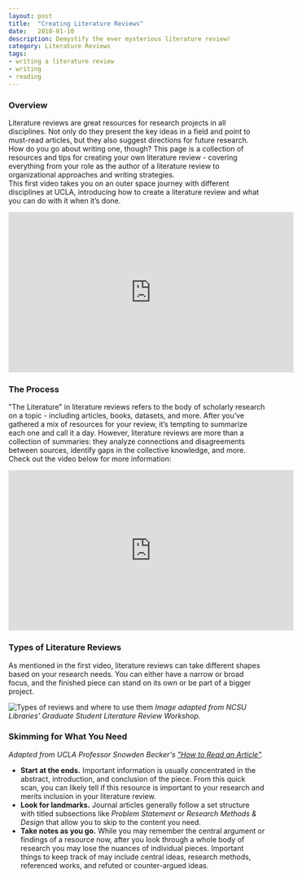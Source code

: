 ```yaml
---
layout: post
title:  "Creating Literature Reviews"
date:   2010-01-10
description: Demystify the ever mysterious literature review! 
category: Literature Reviews
tags:
- writing a literature review
- writing
- reading
---
```

### Overview
<p class="flow-text">Literature reviews are great resources for research projects in all disciplines. Not only do they present the key ideas in a field and point to must-read articles, but they also suggest directions for future research. How do you go about writing one, though? This page is a collection of resources and tips for creating your own literature review - covering everything from your role as the author of a literature review to organizational approaches and writing strategies. <BR> This first video takes you on an outer space journey with different disciplines at UCLA, introducing how to create a literature review and what you can do with it when it’s done. </p>

<div class="video-container">
<iframe width="560" height="315" src="https://www.youtube.com/embed/u-jg92ZjObg" frameborder="0" allowfullscreen></iframe></div>

### The Process
<p class="flow-text">"The Literature" in literature reviews refers to the body of scholarly research on a topic - including articles, books, datasets, and more. After you’ve gathered a mix of resources for your review, it’s tempting to summarize each one and call it a day. However, literature reviews are more than a collection of summaries: they analyze connections and disagreements between sources, identify gaps in the collective knowledge, and more. Check out the video below for more information: 

<div class="video-container">
<iframe width="560" height="315" src="https://www.youtube.com/embed/ZDhHkKO3urg" frameborder="0" allowfullscreen></iframe>
</div>

### Types of Literature Reviews
<p class="flow-text">As mentioned in the first video, literature reviews can take different shapes based on your research needs. You can either have a narrow or broad focus, and the finished piece can stand on its own or be part of a bigger project.</p>
<img class="responsive-img materialboxed" src="{{ '/assets/img/content/lit-review-plot.jpg' | prepend: site.baseurl }}" alt="Types of reviews and where to use them" data-caption="Types of reviews and where to use them"> 
<i>Image adapted from NCSU Libraries' Graduate Student Literature Review Workshop.</i>


### Skimming for What You Need
<p class="flow-text"><i>Adapted from UCLA Professor Snowden Becker's <a href="https://snowdenbecker.files.wordpress.com/2016/09/how-to-read-an-article_2016.pdf">"How to Read an Article"</a>.</i><BR>
<ul>
<li><b>Start at the ends.</b> Important information is usually concentrated in the abstract, introduction, and conclusion of the piece. From this quick scan, you can likely tell if this resource is important to your research and merits inclusion in your literature review.</li>
<li><b>Look for landmarks.</b> Journal articles generally follow a set structure with titled subsections like <i>Problem Statement</i> or <i>Research Methods &amp; Design</i> that allow you to skip to the content you need.</li>
<li><b>Take notes as you go.</b> While you may remember the central argument or findings of a resource now, after you look through a whole body of research you may lose the nuances of individual pieces. Important things to keep track of may include central ideas, research methods, referenced works, and refuted or counter-argued ideas. </li></ul>

